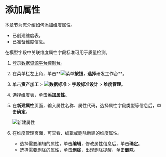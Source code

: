 # 添加属性

本章节为您介绍如何添加维度属性。

-   已创建维度表。
-   已准备维度信息。

在模型字段中关联维度属性字段标准可用于质量检测。

1.  登录[数据资源平台控制台](https://dataq.console.aliyun.com)。

2.  在菜单栏左上角，单击**![菜单](https://static-aliyun-doc.oss-accelerate.aliyuncs.com/assets/img/zh-CN/6504337061/p188771.png)**按钮，选择**研发工作台**。

3.  单击**资产加工** \> **![数据标准](https://static-aliyun-doc.oss-accelerate.aliyuncs.com/assets/img/zh-CN/6358100161/p208862.png)** \> **字段标准设计** \> **维度管理**。

4.  选择维度表，单击**添加属性**。

5.  在**新建属性**页面，输入属性名称、属性代码，选择属性字段类型等信息后，单击**确定**。

    ![新建属性](https://static-aliyun-doc.oss-accelerate.aliyuncs.com/assets/img/zh-CN/6676160161/p213052.png)

6.  在维度管理页面，可查看、编辑或删除新建的维度属性。

    -   选择需要编辑的属性，单击**编辑**，修改属性信息后，单击**确定**。
    -   选择需要删除的属性，单击**删除**，出现删除提醒，单击**删除**。

